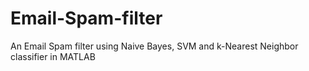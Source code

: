 # Email-Spam-filter
An Email Spam filter using Naive Bayes, SVM and k-Nearest Neighbor classifier in MATLAB
